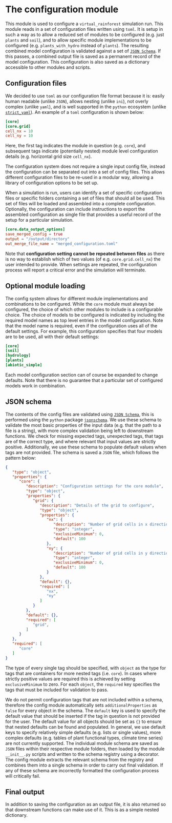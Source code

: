 # The configuration module

This module is used to configure a `virtual_rainforest` simulation run. This module
reads in a set of configuration files written using `toml`. It is setup in such a way as
to allow a reduced set of modules to be configured (e.g. just `plants` and `soil`), and
to allow specific module implementations to be configured (e.g. `plants_with_hydro`
instead of `plants`). The resulting combined model configuration is validated against a
set of [`JSON Schema`](https://json-schema.org). If this passes, a combined output file is
saved as a permanent record of the model configuration. This configuration is also saved
as a dictionary accessible to other modules and scripts.

## Configuration files

We decided to use `toml` as our configuration file format because it is: easily human
readable (unlike `JSON`), allows nesting (unlike `ini`), not overly complex (unlike
`yaml`), and is well supported in the `python` ecosystem (unlike
[`strict_yaml`](https://github.com/crdoconnor/strictyaml)). An example of a `toml`
configuration is shown below:

```toml
[core]
[core.grid]
cell_nx = 10
cell_ny = 10
```

Here, the first tag indicates the module in question (e.g. `core`), and subsequent tags
indicate (potentially nested) module level configuration details (e.g. horizontal grid
size `cell_nx`).

The configuration system does not require a single input config file, instead the
configuration can be separated out into a set of config files. This allows different
configuration files to be re-used in a modular way, allowing a library of configuration
options to be set up.

When a simulation is run, users can identify a set of specific configuration files or
specific folders containing a set of files that should all be used. This set of files
will be loaded and assembled into a complete configuration. Optionally, the
configuration can include instructions to export the assembled configuration as single
file that provides a useful record of the setup for a particular simulation.

```toml
[core.data_output_options]
save_merged_config = true
output = "/output/directory"
out_merge_file_name = "merged_configuration.toml"
```

Note that **configuration setting cannot be repeated between files** as there is no way
to establish which of two values (of e.g. `core.grid.cell_nx`) the user intended to
provide. When settings are repeated, the configuration process will report a critical
error and the simulation will terminate.

## Optional module loading

The config system allows for different module implementations and combinations to be
configured. While the `core` module must always be configured, the choice of which other
modules to include is a configurable choice. The choice of models to be configured is
indicated by including the required model names as top level entries in the
model configuration. Note that the model name is required, even if the configuration
uses all of the default settings. For example, this configuration specifies that four
models are to be used, all with their default settings:

```toml
[core]
[soil]
[hydrology]
[plants]
[abiotic_simple]
```

Each model configuration section can of course be expanded to change defaults. Note that
there is no guarantee that a particular set of configured models work in combination.

## JSON schema

The contents of the config files are validated using [`JSON
Schema`](https://json-schema.org), this is performed using the `python` package
[`jsonschema`](https://pypi.org/project/jsonschema/). We use these schema to validate
the most basic properties of the input data (e.g. that the path to a file is a string),
with more complex validation being left to downstream functions. We check for missing
expected tags, unexpected tags, that tags are of the correct type, and where relevant
that input values are strictly positive. Additionally, we use these schema to populate
default values when tags are not provided. The schema is saved a `JSON` file, which
follows the pattern below:

```json
{
   "type": "object",
   "properties": {
      "core": {
         "description": "Configuration settings for the core module",
         "type": "object",
         "properties": {
            "grid": {
               "description": "Details of the grid to configure",
               "type": "object",
               "properties": {
                  "nx": {
                     "description": "Number of grid cells in x direction",
                     "type": "integer",
                     "exclusiveMinimum": 0,
                     "default": 100
                  },
                  "ny": {
                     "description": "Number of grid cells in y direction",
                     "type": "integer",
                     "exclusiveMinimum": 0,
                     "default": 100
                  }
               },
               "default": {},
               "required": [
                  "nx",
                  "ny"
               ]
            }
         },
         "default": {},
         "required": [
            "grid",
         ]
      }
   },
   "required": [
      "core"
   ]
}
```

The type of every single tag should be specified, with `object` as the type for tags
that are containers for more nested tags (i.e. `core`). In cases where strictly
positive values are required this is achieved by setting `exclusiveMinimum` to zero. For
each `object`, the `required` key specifies the tags that must be included for
validation to pass.

We do not permit configuration tags that are not included within a schema, therefore the
config module automatically sets `additionalProperties` as `false` for every object in
the schema. The `default` key is used to specify the default value that should be
inserted if the tag in question is not provided for the user. The default value for all
objects should be set as `{}` to ensure that nested defaults can be found and populated.
In general, we use default keys to specify relatively simple defaults (e.g. lists or
single values), more complex defaults (e.g. tables of plant functional types, climate
time series) are not currently supported. The individual module schema are saved as
`JSON` files within their respective module folders, then loaded by the module
`__init__.py` scripts and written to the schema registry using a decorator. The config
module extracts the relevant schema from the registry and combines them into a single
schema in order to carry out final validation. If any of these schema are incorrectly
formatted the configuration process will critically fail.

## Final output

In addition to saving the configuration as an output file, it is also returned so that
downstream functions can make use of it. This is as a simple nested dictionary.
